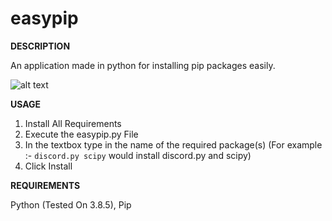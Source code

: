 # easypip

**DESCRIPTION**

An application made in python for installing pip packages easily.

![alt text](https://i.ibb.co/KmX0Mvx/Capture213123.png)

**USAGE**
1) Install All Requirements
2) Execute the easypip.py File
3) In the textbox type in the name of the required package(s) (For example :- ```discord.py scipy``` would install discord.py and scipy)
4) Click Install

**REQUIREMENTS**

Python (Tested On 3.8.5),
Pip
